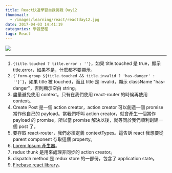 ```yaml
---
title: React快速學習自我挑戰 Day12
thumbnail:
  - /images/learning/react/reactday12.jpg
date: 2017-04-03 14:41:19
categories: 學習歷程
tags: React
---
```

<img src="/images/learning/react/reactday12.jpg">

***
1. `{title.touched ? title.error : ''}`，如果 title.touched 是  true，顯示 title.error，如果不是，什麼都不要顯示。
2. ```{`form-group ${title.touched && title.invalid ? 'has-danger' : ''}`}```，如果 title 被 touched，而且 title 是 invalid，顯示 className "has-danger"，否則顯示空白 string。
3. 盡量避免使用 context。只有在我們使用 react-router 的時候再使用 context。
4. Create Post 是一個 action creator，action creator 可以創造一個 promise 當作他自己的 payload。當我們呼叫 action creator，就會產生一個當作 payload 的 promise，所以當 promise 解決以後，就等同於我們順利創建一個 post 了。
5. 要存取 react-router，我們必須定義 contextTypes。這告訴 react 我想要從 parent component 存取這個 property。
6. [Lorem Ipsum 產生器](http://www.lipsum.com/)。
7. redux thunk 是用來處理非同步的 action creator。
8. dispatch method 是 redux store 的一部份，包含了 application state。
9. [Firebase react library](https://www.firebase.com/docs/web/libraries/react/)。
